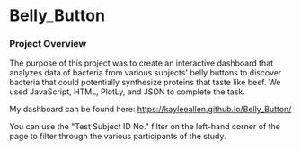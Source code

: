 # Belly_Button

### Project Overview

The purpose of this project was to create an interactive dashboard that analyzes data of bacteria from various subjects' belly buttons to discover bacteria that could potentially synthesize proteins that taste like beef. We used JavaScript, HTML, PlotLy, and JSON to complete the task.

My dashboard can be found here:  https://kayleeallen.github.io/Belly_Button/

You can use the "Test Subject ID No." filter on the left-hand corner of the page to filter through the various participants of the study.
